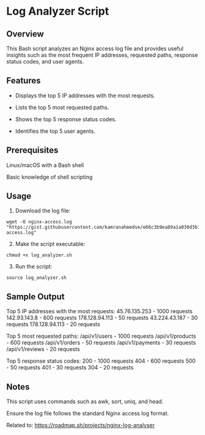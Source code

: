 # Log Analyzer Script

## Overview

This Bash script analyzes an Nginx access log file and provides useful insights such as the most frequent IP addresses, requested paths, response status codes, and user agents.

## Features

- Displays the top 5 IP addresses with the most requests.

- Lists the top 5 most requested paths.

- Shows the top 5 response status codes.

- Identifies the top 5 user agents.

## Prerequisites

Linux/macOS with a Bash shell

Basic knowledge of shell scripting

## Usage

1. Download the log file:
```
wget -O nginx-access.log "https://gist.githubusercontent.com/kamranahmedse/e66c3b9ea89a1a030d3b739eeeef22d0/raw/77fb3ac837a73c4f0206e78a236d885590b7ae35/nginx-access.log"
```

2. Make the script executable:
```
chmod +x log_analyzer.sh
```

3. Run the script:
```
source log_analyzer.sh 
```

## Sample Output

Top 5 IP addresses with the most requests:
45.76.135.253 - 1000 requests
142.93.143.8 - 600 requests
178.128.94.113 - 50 requests
43.224.43.187 - 30 requests
178.128.94.113 - 20 requests

Top 5 most requested paths:
/api/v1/users - 1000 requests
/api/v1/products - 600 requests
/api/v1/orders - 50 requests
/api/v1/payments - 30 requests
/api/v1/reviews - 20 requests

Top 5 response status codes:
200 - 1000 requests
404 - 600 requests
500 - 50 requests
401 - 30 requests
304 - 20 requests

## Notes

This script uses commands such as awk, sort, uniq, and head.

Ensure the log file follows the standard Nginx access log format.

Related to: https://roadmap.sh/projects/nginx-log-analyser
